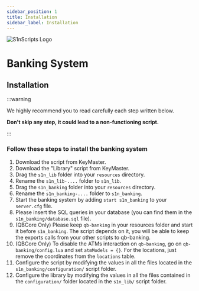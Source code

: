 ```yaml
---
sidebar_position: 1
title: Installation
sidebar_label: Installation
---
```


![S1nScripts Logo](https://dunb17ur4ymx4.cloudfront.net/packages/images/912da05be2201d833de8ab962c8949abadee2087.jpg)

# Banking System
## Installation

:::warning

We highly recommend you to read carefully each step written below.

**Don't skip any step, it could lead to a non-functioning script.**

:::

### Follow these steps to install the banking system


1. Download the script from KeyMaster.
2. Download the "Library" script from KeyMaster.
3. Drag the `s1n_lib` folder into your `resources` directory.
4. Rename the `s1n_lib-....` folder to `s1n_lib`.
5. Drag the `s1n_banking` folder into your `resources` directory.
6. Rename the `s1n_banking-....` folder to `s1n_banking`.
7. Start the banking system by adding `start s1n_banking` to your `server.cfg` file.
8. Please insert the SQL queries in your database (you can find them in the `s1n_banking/database.sql` file).
9. (QBCore Only) Please keep `qb-banking` in your resources folder and start it before `s1n_banking`. The script depends on it, you will be able to keep the exports calls from your other scripts to qb-banking. 
10. (QBCore Only) To disable the ATMs interaction on `qb-banking`, go on `qb-banking/config.lua` and set `atmModels = {}`. For the locations, just remove the coordinates from the `locations` table.
11. Configure the script by modifying the values in all the files located in the `s1n_banking/configuration/` script folder.
12. Configure the library by modifying the values in all the files contained in the `configuration/` folder located in the `s1n_lib/` script folder.
